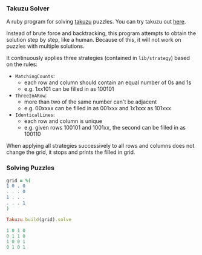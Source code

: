 ### Takuzu Solver

A ruby program for solving [takuzu](https://en.wikipedia.org/wiki/Takuzu) puzzles.
You can try takuzu out [here](http://0hh1.com/).

Instead of brute force and backtracking, this program attempts to obtain the solution step by step, like a human. Because of this, it will not work on puzzles with multiple solutions.

It continuously applies three strategies (contained in `lib/strategy`) based on the rules:

* `MatchingCounts`:
  * each row and column should contain an equal number of 0s and 1s
  * e.g. 1xx101 can be filled in as 100101
* `ThreeInARow`:
  * more than two of the same number can't be adjacent
  * e.g. 00xxxx can be filled in as 001xxx and 1x1xxx as 101xxx
* `IdenticalLines`:
  * each row and column is unique
  * e.g. given rows 100101 and 1001xx, the second can be filled in as 100110

When applying all strategies successively to all rows and columns does not change the grid, it stops and prints the filled in grid.

### Solving Puzzles

```ruby
grid = %(
1 0 . 0
. . . 0
1 . . .
. . . 1
)

Takuzu.build(grid).solve

1 0 1 0
0 1 1 0
1 0 0 1
0 1 0 1
```